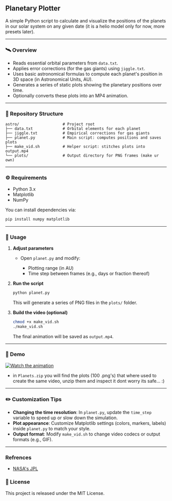 ## Planetary Plotter

A simple Python script to calculate and visualize the positions of the planets in our solar system on any given date (it is a helio model only for now, more presets later).

---

### 🛰️ Overview

* Reads essential orbital parameters from `data.txt`.
* Applies error corrections (for the gas giants) using `jiggle.txt`.
* Uses basic astronomical formulas to compute each planet's position in 3D space (in Astronomical Units, AU).
* Generates a series of static plots showing the planetary positions over time.
* Optionally converts these plots into an MP4 animation.

---

### 📁 Repository Structure

```plaintext
astro/                   # Project root
├── data.txt             # Orbital elements for each planet
├── jiggle.txt           # Empirical corrections for gas giants
├── planet.py            # Main script: computes positions and saves plots
├── make_vid.sh          # Helper script: stitches plots into output.mp4
└── plots/               # Output directory for PNG frames (make ur own) 
```

---

### ⚙️ Requirements

* Python 3.x
* Matplotlib
* NumPy

You can install dependencies via:

```bash
pip install numpy matplotlib
```

---

### 🚀 Usage

1. **Adjust parameters**

   * Open `planet.py` and modify:

     * Plotting range (in AU)
     * Time step between frames (e.g., days or fraction thereof)

2. **Run the script**

   ```bash
   python planet.py
   ```

   This will generate a series of PNG files in the `plots/` folder.

3. **Build the video (optional)**

   ```bash
   chmod +x make_vid.sh
   ./make_vid.sh
   ```

   The final animation will be saved as `output.mp4`.

---

### 🎥 Demo

[![Watch the animation](https://raw.githubusercontent.com/devpsiarch/astro/main/assets/fig-1.png)](https://raw.githubusercontent.com/devpsiarch/astro/main/assets/output.mp4)

- in ```Planets.zip``` you will find the plots (100 .png's) that where used to create the same video, unzip them and inspect it dont worry its safe... :)

---

### ✏️ Customization Tips

* **Changing the time resolution**: In `planet.py`, update the `time_step` variable to speed up or slow down the simulation.
* **Plot appearance**: Customize Matplotlib settings (colors, markers, labels) inside `planet.py` to match your style.
* **Output format**: Modify `make_vid.sh` to change video codecs or output formats (e.g., GIF).

---

### Refrences 
- [NASA's JPL](https://ssd.jpl.nasa.gov/planets/approx_pos.html#tables)

### 📜 License

This project is released under the MIT License.
